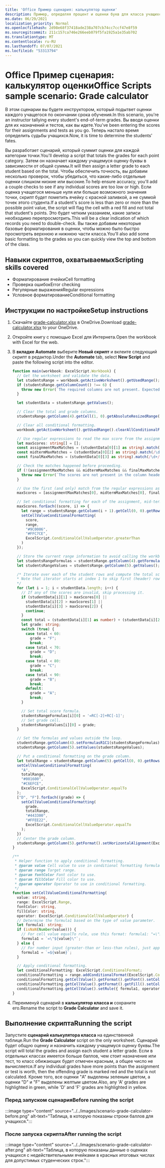 ```yaml
---
title: 'Office Пример сценария: калькулятор оценки'
description: Пример, определяя процент и оценки букв для класса учащихся.
ms.date: 06/29/2021
localization_priority: Normal
ms.openlocfilehash: 2d98e68f37418ade238a707cb74cc7ccf47e8f59
ms.sourcegitcommit: 211c157ca746e266eeb079f5fa1925a1e35ab702
ms.translationtype: MT
ms.contentlocale: ru-RU
ms.lasthandoff: 07/07/2021
ms.locfileid: "53313794"
---
```

# <a name="office-scripts-sample-scenario-grade-calculator"></a><span data-ttu-id="42e71-103">Office Пример сценария: калькулятор оценки</span><span class="sxs-lookup"><span data-stu-id="42e71-103">Office Scripts sample scenario: Grade calculator</span></span>

<span data-ttu-id="42e71-104">В этом сценарии вы будете инструктором, который подытвет оценки каждого учащегося по окончании срока обучения.</span><span class="sxs-lookup"><span data-stu-id="42e71-104">In this scenario, you're an instructor tallying every student's end-of-term grades.</span></span> <span data-ttu-id="42e71-105">Вы вводя оценки для их назначений и тестов, как вы идете.</span><span class="sxs-lookup"><span data-stu-id="42e71-105">You've been entering the scores for their assignments and tests as you go.</span></span> <span data-ttu-id="42e71-106">Теперь настало время определить судьбы учащихся.</span><span class="sxs-lookup"><span data-stu-id="42e71-106">Now, it is time to determine the students' fates.</span></span>

<span data-ttu-id="42e71-107">Вы разработает сценарий, который суммит оценки для каждой категории точки.</span><span class="sxs-lookup"><span data-stu-id="42e71-107">You'll develop a script that totals the grades for each point category.</span></span> <span data-ttu-id="42e71-108">Затем он назначает каждому учащемуся оценку буквы в зависимости от общей суммы.</span><span class="sxs-lookup"><span data-stu-id="42e71-108">It will then assign a letter grade to each student based on the total.</span></span> <span data-ttu-id="42e71-109">Чтобы обеспечить точность, вы добавим несколько проверок, чтобы убедиться, что какие-либо отдельные оценки слишком низкие или высокие.</span><span class="sxs-lookup"><span data-stu-id="42e71-109">To help ensure accuracy, you'll add a couple checks to see if any individual scores are too low or high.</span></span> <span data-ttu-id="42e71-110">Если оценка учащегося меньше нуля или больше возможного значения точки, скрипт будет пометить ячейку с красной заливкой, а не суммой точек этого студента.</span><span class="sxs-lookup"><span data-stu-id="42e71-110">If a student's score is less than zero or more than the possible point value, the script will flag the cell with a red fill and not total that student's points.</span></span> <span data-ttu-id="42e71-111">Это будет четким указанием, какие записи необходимо перепросмотрить.</span><span class="sxs-lookup"><span data-stu-id="42e71-111">This will be a clear indication of which records you need to double-check.</span></span> <span data-ttu-id="42e71-112">Вы также добавим некоторые базовые форматирования в оценки, чтобы можно было быстро просмотреть верхнюю и нижнюю части класса.</span><span class="sxs-lookup"><span data-stu-id="42e71-112">You'll also add some basic formatting to the grades so you can quickly view the top and bottom of the class.</span></span>

## <a name="scripting-skills-covered"></a><span data-ttu-id="42e71-113">Навыки скриптов, охватываемых</span><span class="sxs-lookup"><span data-stu-id="42e71-113">Scripting skills covered</span></span>

- <span data-ttu-id="42e71-114">Форматирование ячейки</span><span class="sxs-lookup"><span data-stu-id="42e71-114">Cell formatting</span></span>
- <span data-ttu-id="42e71-115">Проверка ошибок</span><span class="sxs-lookup"><span data-stu-id="42e71-115">Error checking</span></span>
- <span data-ttu-id="42e71-116">Регулярные выражения</span><span class="sxs-lookup"><span data-stu-id="42e71-116">Regular expressions</span></span>
- <span data-ttu-id="42e71-117">Условное форматирование</span><span class="sxs-lookup"><span data-stu-id="42e71-117">Conditional formatting</span></span>

## <a name="setup-instructions"></a><span data-ttu-id="42e71-118">Инструкции по настройке</span><span class="sxs-lookup"><span data-stu-id="42e71-118">Setup instructions</span></span>

1. <span data-ttu-id="42e71-119">Скачайте <a href="grade-calculator.xlsx">grade-calculator.xlsx</a> в OneDrive.</span><span class="sxs-lookup"><span data-stu-id="42e71-119">Download <a href="grade-calculator.xlsx">grade-calculator.xlsx</a> to your OneDrive.</span></span>

1. <span data-ttu-id="42e71-120">Откройте книгу с помощью Excel для Интернета.</span><span class="sxs-lookup"><span data-stu-id="42e71-120">Open the workbook with Excel for the web.</span></span>

1. <span data-ttu-id="42e71-121">В **вкладке Automate** выберите **Новый скрипт** и вклеите следующий скрипт в редактор.</span><span class="sxs-lookup"><span data-stu-id="42e71-121">Under the **Automate** tab, select **New Script** and paste the following script into the editor.</span></span>

    ```TypeScript
    function main(workbook: ExcelScript.Workbook) {
      // Get the worksheet and validate the data.
      let studentsRange = workbook.getActiveWorksheet().getUsedRange();
      if (studentsRange.getColumnCount() !== 6) {
        throw new Error(`The required columns are not present. Expected column headers: "Student ID | Assignment score | Mid-term | Final | Total | Grade"`);
      }

      let studentData = studentsRange.getValues();

      // Clear the total and grade columns.
      studentsRange.getColumn(4).getCell(1, 0).getAbsoluteResizedRange(studentData.length - 1, 2).clear();

      // Clear all conditional formatting.
      workbook.getActiveWorksheet().getUsedRange().clearAllConditionalFormats();

      // Use regular expressions to read the max score from the assignment, mid-term, and final scores columns.
      let maxScores: string[] = [];
      const assignmentMaxMatches = (studentData[0][1] as string).match(/\d+/);
      const midtermMaxMatches = (studentData[0][2] as string).match(/\d+/);
      const finalMaxMatches = (studentData[0][3] as string).match(/\d+/);

      // Check the matches happened before proceeding.
      if (!(assignmentMaxMatches && midtermMaxMatches && finalMaxMatches)) {
        throw new Error(`The scores are not present in the column headers. Expected format: "Assignments (n)|Mid-term (n)|Final (n)"`);
      }

      // Use the first (and only) match from the regular expressions as the max scores.
      maxScores = [assignmentMaxMatches[0], midtermMaxMatches[0], finalMaxMatches[0]];

      // Set conditional formatting for each of the assignment, mid-term, and final scores columns.
      maxScores.forEach((score, i) => {
        let range = studentsRange.getColumn(i + 1).getCell(0, 0).getRowsBelow(studentData.length - 1);
        setCellValueConditionalFormatting(
          score,
          range,
          "#9C0006",
          "#FFC7CE",
          ExcelScript.ConditionalCellValueOperator.greaterThan
        )
      });

      // Store the current range information to avoid calling the workbook in the loop.
      let studentsRangeFormulas = studentsRange.getColumn(4).getFormulasR1C1();
      let studentsRangeValues = studentsRange.getColumn(5).getValues();

      /* Iterate over each of the student rows and compute the total score and letter grade.
      * Note that iterator starts at index 1 to skip first (header) row.
      */
      for (let i = 1; i < studentData.length; i++) {
        // If any of the scores are invalid, skip processing it.
        if (studentData[i][1] > maxScores[0] ||
          studentData[i][2] > maxScores[1] ||
          studentData[i][3] > maxScores[2]) {
          continue;
        }
        const total = (studentData[i][1] as number) + (studentData[i][2] as number) + (studentData[i][3] as number);
        let grade: string;
        switch (true) {
          case total < 60:
            grade = "F";
            break;
          case total < 70:
            grade = "D";
            break;
          case total < 80:
            grade = "C";
            break;
          case total < 90:
            grade = "B";
            break;
          default:
            grade = "A";
            break;
        }
    
        // Set total score formula.
        studentsRangeFormulas[i][0] = '=RC[-2]+RC[-1]';
        // Set grade cell.
        studentsRangeValues[i][0] = grade;
      }

      // Set the formulas and values outside the loop.
      studentsRange.getColumn(4).setFormulasR1C1(studentsRangeFormulas);
      studentsRange.getColumn(5).setValues(studentsRangeValues);

      // Put a conditional formatting on the grade column.
      let totalRange = studentsRange.getColumn(5).getCell(0, 0).getRowsBelow(studentData.length - 1);
      setCellValueConditionalFormatting(
        "A",
        totalRange,
        "#001600",
        "#C6EFCE",
        ExcelScript.ConditionalCellValueOperator.equalTo
      );
      ["D", "F"].forEach((grade) => {
        setCellValueConditionalFormatting(
          grade,
          totalRange,
          "#443300",
          "#FFEE22",
          ExcelScript.ConditionalCellValueOperator.equalTo
        );
      })
      // Center the grade column.
      studentsRange.getColumn(5).getFormat().setHorizontalAlignment(ExcelScript.HorizontalAlignment.center);
    }

    /**
     * Helper function to apply conditional formatting.
     * @param value Cell value to use in conditional formatting formula1.
     * @param range Target range.
     * @param fontColor Font color to use.
     * @param fillColor Fill color to use.
     * @param operator Operator to use in conditional formatting.
     */
    function setCellValueConditionalFormatting(
      value: string,
      range: ExcelScript.Range,
      fontColor: string,
      fillColor: string,
      operator: ExcelScript.ConditionalCellValueOperator) {
      // Determine the formula1 based on the type of value parameter.
      let formula1: string;
      if (isNaN(Number(value))) {
        // For cell value equalTo rule, use this format: formula1: "=\"A\"",
        formula1 = `=\"${value}\"`;
      } else {
        // For number input (greater-than or less-than rules), just append '='.
        formula1 = `=${value}`;
      }

      // Apply conditional formatting.
      let conditionalFormatting: ExcelScript.ConditionalFormat;
      conditionalFormatting = range.addConditionalFormat(ExcelScript.ConditionalFormatType.cellValue);
      conditionalFormatting.getCellValue().getFormat().getFont().setColor(fontColor);
      conditionalFormatting.getCellValue().getFormat().getFill().setColor(fillColor);
      conditionalFormatting.getCellValue().setRule({ formula1, operator });
    }
    ```

1. <span data-ttu-id="42e71-122">Переименуй сценарий в **калькулятор класса и** сохраните его.</span><span class="sxs-lookup"><span data-stu-id="42e71-122">Rename the script to **Grade Calculator** and save it.</span></span>

## <a name="running-the-script"></a><span data-ttu-id="42e71-123">Выполнение скрипта</span><span class="sxs-lookup"><span data-stu-id="42e71-123">Running the script</span></span>

<span data-ttu-id="42e71-124">Запустите **сценарий калькулятора класса** на единственной таблице.</span><span class="sxs-lookup"><span data-stu-id="42e71-124">Run the **Grade Calculator** script on the only worksheet.</span></span> <span data-ttu-id="42e71-125">Сценарий будет общую оценку и назначить каждому учащемуся оценку буквы.</span><span class="sxs-lookup"><span data-stu-id="42e71-125">The script will total the grades and assign each student a letter grade.</span></span> <span data-ttu-id="42e71-126">Если в отдельных классах имеется больше баллов, чем стоит назначение или тест, то класс обижающих будет отмечен красным, а общее число не вычисляется.</span><span class="sxs-lookup"><span data-stu-id="42e71-126">If any individual grades have more points than the assignment or test is worth, then the offending grade is marked red and the total is not calculated.</span></span> <span data-ttu-id="42e71-127">Кроме того, все оценки "A" выделены зеленым цветом, а оценки "D" и "F" выделены желтым цветом.</span><span class="sxs-lookup"><span data-stu-id="42e71-127">Also, any 'A' grades are highlighted in green, while 'D' and 'F' grades are highlighted in yellow.</span></span>

### <a name="before-running-the-script"></a><span data-ttu-id="42e71-128">Перед запуском сценария</span><span class="sxs-lookup"><span data-stu-id="42e71-128">Before running the script</span></span>

:::image type="content" source="../../images/scenario-grade-calculator-before.png" alt-text="Таблица, в которую показаны строки баллов для учащихся.":::

### <a name="after-running-the-script"></a><span data-ttu-id="42e71-130">После запуска скрипта</span><span class="sxs-lookup"><span data-stu-id="42e71-130">After running the script</span></span>

:::image type="content" source="../../images/scenario-grade-calculator-after.png" alt-text="Таблица, в которую показаны данные о оценках учащихся с недействительными ячейками в красных итоговых числах для допустимых студенческих строк.":::
